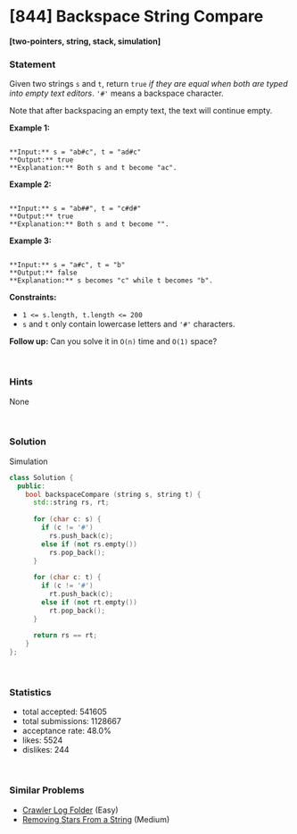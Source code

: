 # [844] Backspace String Compare

**[two-pointers, string, stack, simulation]**

### Statement

Given two strings `s` and `t`, return `true` *if they are equal when both are typed into empty text editors*. `'#'` means a backspace character.

Note that after backspacing an empty text, the text will continue empty.


**Example 1:**

```

**Input:** s = "ab#c", t = "ad#c"
**Output:** true
**Explanation:** Both s and t become "ac".

```

**Example 2:**

```

**Input:** s = "ab##", t = "c#d#"
**Output:** true
**Explanation:** Both s and t become "".

```

**Example 3:**

```

**Input:** s = "a#c", t = "b"
**Output:** false
**Explanation:** s becomes "c" while t becomes "b".

```

**Constraints:**
* `1 <= s.length, t.length <= 200`
* `s` and `t` only contain lowercase letters and `'#'` characters.


**Follow up:** Can you solve it in `O(n)` time and `O(1)` space?

<br>

### Hints

None

<br>

### Solution

Simulation

```cpp
class Solution {
  public:
    bool backspaceCompare (string s, string t) {
      std::string rs, rt;
      
      for (char c: s) {
        if (c != '#')
          rs.push_back(c);
        else if (not rs.empty())
          rs.pop_back();
      }
      
      for (char c: t) {
        if (c != '#')
          rt.push_back(c);
        else if (not rt.empty())
          rt.pop_back();
      }
      
      return rs == rt;
    }
};
```

<br>

### Statistics

- total accepted: 541605
- total submissions: 1128667
- acceptance rate: 48.0%
- likes: 5524
- dislikes: 244

<br>

### Similar Problems

- [Crawler Log Folder](https://leetcode.com/problems/crawler-log-folder) (Easy)
- [Removing Stars From a String](https://leetcode.com/problems/removing-stars-from-a-string) (Medium)
